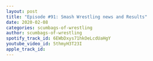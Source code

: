 ```yaml
---
layout: post
title: "Episode #91: Smash Wrestling news and Results"
date: 2020-02-08
categories: scumbags-of-wrestling
author: scumbags-of-wrestling
spotify_track_id: 6EWbDxys71hkOeLcdUaHgY
youtube_video_id: 5thmyH3T23I
apple_track_id: 
---
```


